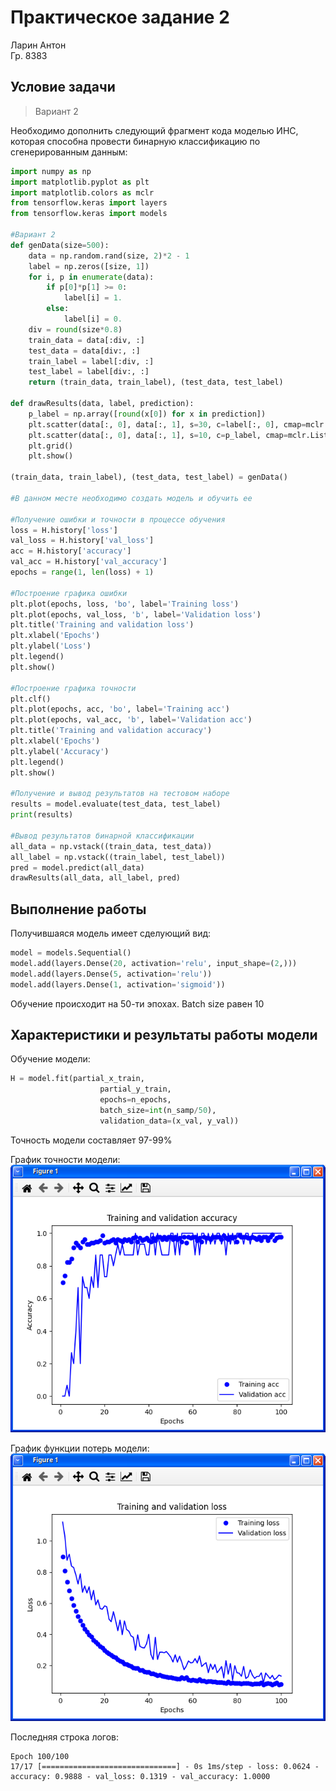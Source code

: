 # Практическое задание 2
Ларин Антон  
Гр. 8383
  
## Условие задачи

> Вариант 2 

Необходимо дополнить следующий фрагмент кода моделью ИНС, которая способна провести бинарную классификацию по сгенерированным данным:
```python
import numpy as np
import matplotlib.pyplot as plt
import matplotlib.colors as mclr
from tensorflow.keras import layers
from tensorflow.keras import models

#Вариант 2
def genData(size=500):
    data = np.random.rand(size, 2)*2 - 1
    label = np.zeros([size, 1])
    for i, p in enumerate(data):
        if p[0]*p[1] >= 0:
            label[i] = 1.
        else:
            label[i] = 0.
    div = round(size*0.8)
    train_data = data[:div, :]
    test_data = data[div:, :]
    train_label = label[:div, :]
    test_label = label[div:, :]
    return (train_data, train_label), (test_data, test_label)

def drawResults(data, label, prediction):
    p_label = np.array([round(x[0]) for x in prediction])
    plt.scatter(data[:, 0], data[:, 1], s=30, c=label[:, 0], cmap=mclr.ListedColormap(['red', 'blue']))
    plt.scatter(data[:, 0], data[:, 1], s=10, c=p_label, cmap=mclr.ListedColormap(['red', 'blue']))
    plt.grid()
    plt.show()

(train_data, train_label), (test_data, test_label) = genData()

#В данном месте необходимо создать модель и обучить ее

#Получение ошибки и точности в процессе обучения
loss = H.history['loss']
val_loss = H.history['val_loss']
acc = H.history['accuracy']
val_acc = H.history['val_accuracy']
epochs = range(1, len(loss) + 1)

#Построение графика ошибки
plt.plot(epochs, loss, 'bo', label='Training loss')
plt.plot(epochs, val_loss, 'b', label='Validation loss')
plt.title('Training and validation loss')
plt.xlabel('Epochs')
plt.ylabel('Loss')
plt.legend()
plt.show()

#Построение графика точности
plt.clf()
plt.plot(epochs, acc, 'bo', label='Training acc')
plt.plot(epochs, val_acc, 'b', label='Validation acc')
plt.title('Training and validation accuracy')
plt.xlabel('Epochs')
plt.ylabel('Accuracy')
plt.legend()
plt.show()

#Получение и вывод результатов на тестовом наборе
results = model.evaluate(test_data, test_label)
print(results)

#Вывод результатов бинарной классификации
all_data = np.vstack((train_data, test_data))
all_label = np.vstack((train_label, test_label))
pred = model.predict(all_data)
drawResults(all_data, all_label, pred)
```

## Выполнение работы
Получившаяся модель имеет сделующий вид:
```python
model = models.Sequential()
model.add(layers.Dense(20, activation='relu', input_shape=(2,)))
model.add(layers.Dense(5, activation='relu'))
model.add(layers.Dense(1, activation='sigmoid'))
```
Обучение происходит на 50-ти эпохах. Batch size равен 10

## Характеристики и результаты работы модели

Обучение модели:
```python
H = model.fit(partial_x_train,
                    partial_y_train,
                    epochs=n_epochs,
                    batch_size=int(n_samp/50),
                    validation_data=(x_val, y_val))
```

Точность модели составляет 97-99%

График точности модели:  
![alt text](https://github.com/TxAnton/uni32/raw/ANN_pr2/ANN/prakt/8383/Larin/pr/2/img/Pr2_acc.png)
  
График функции потерь модели:  
![alt text](https://github.com/TxAnton/uni32/raw/ANN_pr2/ANN/prakt/8383/Larin/pr/2/img/Pr2_loss.png)

Последняя строка логов:
```
Epoch 100/100  
17/17 [==============================] - 0s 1ms/step - loss: 0.0624 - accuracy: 0.9888 - val_loss: 0.1319 - val_accuracy: 1.0000
```